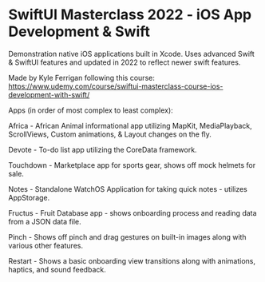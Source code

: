 # SwiftUI Masterclass 2022 - iOS App Development & Swift 

Demonstration native iOS applications built in Xcode. 
Uses advanced Swift & SwiftUI features and updated in 2022 to reflect newer swift features.

Made by Kyle Ferrigan following this course:
https://www.udemy.com/course/swiftui-masterclass-course-ios-development-with-swift/


Apps (in order of most complex to least complex): 

Africa -  African Animal informational app utilizing MapKit, MediaPlayback, ScrollViews, Custom animations, & Layout changes on the fly. 

Devote - To-do list app utilizing the CoreData framework. 

Touchdown -  Marketplace app for sports gear, shows off mock helmets for sale. 

Notes - Standalone WatchOS Application for taking quick notes - utilizes AppStorage. 

Fructus - Fruit Database app - shows onboarding process and reading data from a JSON data file. 

Pinch - Shows off pinch and drag gestures on built-in images along with various other features. 

Restart - Shows a basic onboarding view transitions along with animations, haptics, and sound feedback. 
